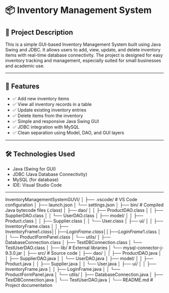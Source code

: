# 📦 Inventory Management System

## 📝 Project Description
This is a simple GUI-based Inventory Management System built using Java Swing and JDBC. It allows users to add, view, update, and delete inventory items with real-time database connectivity. The project is designed for easy inventory tracking and management, especially suited for small businesses and academic use.

---

## 🚀 Features
- ✅ Add new inventory items  
- ✅ View all inventory records in a table  
- ✅ Update existing inventory entries  
- ✅ Delete items from the inventory  
- ✅ Simple and responsive Java Swing GUI  
- ✅ JDBC integration with MySQL  
- ✅ Clean separation using Model, DAO, and GUI layers  

---

## 🛠️ Technologies Used
- Java (Swing for GUI)
- JDBC (Java Database Connectivity)
- MySQL (for database)
- IDE: Visual Studio Code

---

InventoryManagementSystemGUVI/
│
├── .vscode/                        # VS Code configuration
│   ├── launch.json
│   └── settings.json
│
├── bin/                            # Compiled Java bytecode files (.class)
│   ├── dao/
│   │   ├── ProductDAO.class
│   │   ├── SupplierDAO.class
│   │   └── UserDAO.class
│   ├── model/
│   │   ├── Product.class
│   │   ├── Supplier.class
│   │   └── User.class
│   ├── ui/
│   │   ├── InventoryFrame.class
│   │   ├── InventoryFrame$1.class
│   │   ├── LoginFrame.class
│   │   ├── LoginFrame$1.class
│   │   └── ProductFormPanel.class
│   └── utils/
│       ├── DatabaseConnection.class
│       ├── TestDBConnection.class
│       └── TestUserDAO.class
│
├── lib/                            # External libraries
│   └── mysql-connector-j-9.3.0.jar
│
├── src/                            # Source code
│   ├── dao/
│   │   ├── ProductDAO.java
│   │   ├── SupplierDAO.java
│   │   └── UserDAO.java
│   ├── model/
│   │   ├── Product.java
│   │   ├── Supplier.java
│   │   └── User.java
│   ├── ui/
│   │   ├── InventoryFrame.java
│   │   ├── LoginFrame.java
│   │   └── ProductFormPanel.java
│   └── utils/
│       ├── DatabaseConnection.java
│       ├── TestDBConnection.java
│       └── TestUserDAO.java
│
└── README.md                       # Project documentation


